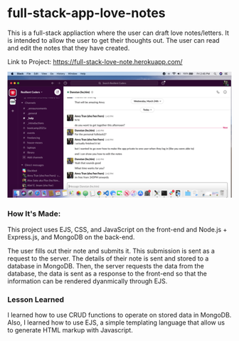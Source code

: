 # full-stack-app-love-notes

This is a full-stack appliaction where the user can draft love notes/letters. It is intended to allow the user to get their thoughts out. The user can read and edit the notes that they have created. 

Link to Project: https://full-stack-love-note.herokuapp.com/

![Project Image](/public/img/projectScreenshot.png)


### How It's Made:

This project uses EJS, CSS, and JavaScript on the front-end and Node.js + Express.js, and MongoDB on the back-end. 

The user fills out their note and submits it. This submission is sent as a request to the server. The details of their note is sent and stored to a database in MongoDB. Then, the server requests the data from the database, the data is sent as a response to the front-end so that the information can be rendered dyanmically through EJS. 


### Lesson Learned

I learned how to use CRUD functions to operate on stored data in MongoDB. Also, I learned how to use EJS, a simple templating language that allow us to generate HTML markup with Javascript.  
 

###
